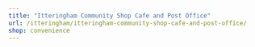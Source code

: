 ```yaml
---
title: "Itteringham Community Shop Cafe and Post Office"
url: /itteringham/itteringham-community-shop-cafe-and-post-office/
shop: convenience
---
```

